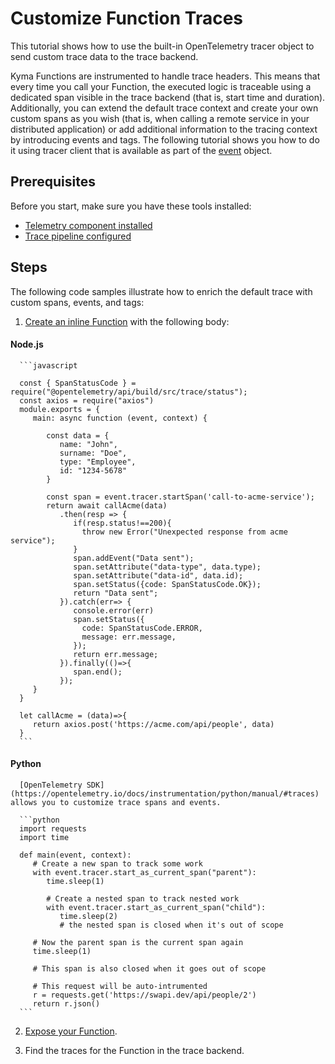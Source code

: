 # Customize Function Traces

This tutorial shows how to use the built-in OpenTelemetry tracer object to send custom trace data to the trace backend.

Kyma Functions are instrumented to handle trace headers. This means that every time you call your Function, the executed logic is traceable using a dedicated span visible in the trace backend (that is, start time and duration).
Additionally, you can extend the default trace context and create your own custom spans as you wish (that is, when calling a remote service in your distributed application) or add additional information to the tracing context by introducing events and tags. The following tutorial shows you how to do it using tracer client that is available as part of the [event](../technical-reference/07-70-function-specification.md#event-object) object.

## Prerequisites

Before you start, make sure you have these tools installed:

- [Telemetry component installed](https://kyma-project.io/docs/kyma/latest/04-operation-guides/operations/02-install-kyma/#install-specific-components)
- [Trace pipeline configured](https://github.com/kyma-project/telemetry-manager/blob/main/docs/user/03-traces.md#setting-up-a-tracepipeline)

## Steps

The following code samples illustrate how to enrich the default trace with custom spans, events, and tags:

1. [Create an inline Function](01-10-create-inline-function.md) with the following body:

<!-- tabs:start -->

#### **Node.js**

      ```javascript

      const { SpanStatusCode } = require("@opentelemetry/api/build/src/trace/status");
      const axios = require("axios")
      module.exports = {
         main: async function (event, context) {

            const data = {
               name: "John",
               surname: "Doe",
               type: "Employee",
               id: "1234-5678"
            }

            const span = event.tracer.startSpan('call-to-acme-service');
            return await callAcme(data)
               .then(resp => {
                  if(resp.status!==200){
                    throw new Error("Unexpected response from acme service");
                  }
                  span.addEvent("Data sent");
                  span.setAttribute("data-type", data.type);
                  span.setAttribute("data-id", data.id);
                  span.setStatus({code: SpanStatusCode.OK});
                  return "Data sent";
               }).catch(err=> {
                  console.error(err)
                  span.setStatus({
                    code: SpanStatusCode.ERROR,
                    message: err.message,
                  });
                  return err.message;
               }).finally(()=>{
                  span.end();
               });
         }
      }

      let callAcme = (data)=>{
         return axios.post('https://acme.com/api/people', data)
      }
      ```

#### **Python**

      [OpenTelemetry SDK](https://opentelemetry.io/docs/instrumentation/python/manual/#traces) allows you to customize trace spans and events.

      ```python
      import requests
      import time

      def main(event, context):
         # Create a new span to track some work
         with event.tracer.start_as_current_span("parent"):
            time.sleep(1)

            # Create a nested span to track nested work
            with event.tracer.start_as_current_span("child"):
               time.sleep(2)
               # the nested span is closed when it's out of scope

         # Now the parent span is the current span again
         time.sleep(1)

         # This span is also closed when it goes out of scope

         # This request will be auto-intrumented
         r = requests.get('https://swapi.dev/api/people/2')
         return r.json()
      ```

<!-- tabs:end -->

2. [Expose your Function](01-20-expose-function.md).

3. Find the traces for the Function in the trace backend.